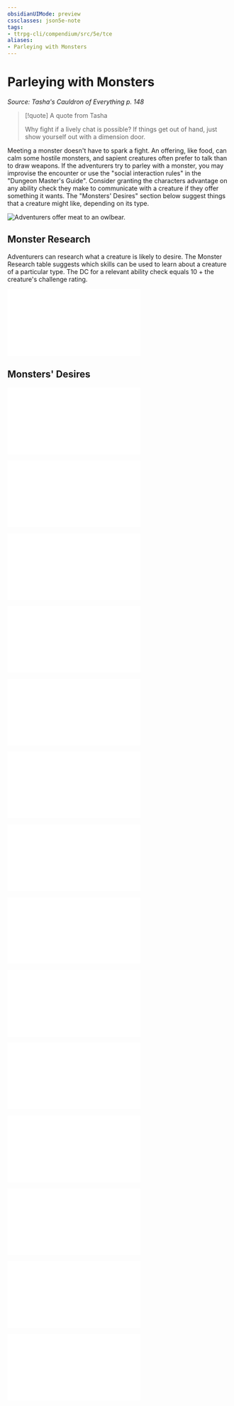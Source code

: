 ```yaml
---
obsidianUIMode: preview
cssclasses: json5e-note
tags:
- ttrpg-cli/compendium/src/5e/tce
aliases:
- Parleying with Monsters
---
```

# Parleying with Monsters
*Source: Tasha's Cauldron of Everything p. 148* 

> [!quote] A quote from Tasha  
> 
> Why fight if a lively chat is possible? If things get out of hand, just show yourself out with a dimension door.

Meeting a monster doesn't have to spark a fight. An offering, like food, can calm some hostile monsters, and sapient creatures often prefer to talk than to draw weapons. If the adventurers try to parley with a monster, you may improvise the encounter or use the "social interaction rules" in the "Dungeon Master's Guide". Consider granting the characters advantage on any ability check they make to communicate with a creature if they offer something it wants. The "Monsters' Desires" section below suggest things that a creature might like, depending on its type.

![Adventurers offer meat to an owlbear.](book/TCE/095-04-006.webp#center)

## Monster Research

Adventurers can research what a creature is likely to desire. The Monster Research table suggests which skills can be used to learn about a creature of a particular type. The DC for a relevant ability check equals 10 + the creature's challenge rating.

![Monster Research](/3-Mechanics/CLI/tables/monster-research-tce.md)

## Monsters' Desires

![Monsters' Desires; Aberrations](/3-Mechanics/CLI/tables/monsters-desires-aberrations-tce.md)

![Monsters' Desires; Beasts](/3-Mechanics/CLI/tables/monsters-desires-beasts-tce.md)

![Monsters' Desires; Celestials](/3-Mechanics/CLI/tables/monsters-desires-celestials-tce.md)

![Monsters' Desires; Constructs](/3-Mechanics/CLI/tables/monsters-desires-constructs-tce.md)

![Monsters' Desires; Dragons](/3-Mechanics/CLI/tables/monsters-desires-dragons-tce.md)

![Monsters' Desires; Elementals](/3-Mechanics/CLI/tables/monsters-desires-elementals-tce.md)

![Monsters' Desires; Fey](/3-Mechanics/CLI/tables/monsters-desires-fey-tce.md)

![Monsters' Desires; Fiends](/3-Mechanics/CLI/tables/monsters-desires-fiends-tce.md)

![Monsters' Desires; Giants](/3-Mechanics/CLI/tables/monsters-desires-giants-tce.md)

![Monsters' Desires; Humanoids](/3-Mechanics/CLI/tables/monsters-desires-humanoids-tce.md)

![Monsters' Desires; Monstrosities](/3-Mechanics/CLI/tables/monsters-desires-monstrosities-tce.md)

![Monsters' Desires; Oozes](/3-Mechanics/CLI/tables/monsters-desires-oozes-tce.md)

![Monsters' Desires; Plants](/3-Mechanics/CLI/tables/monsters-desires-plants-tce.md)

![Monsters' Desires; Undead](/3-Mechanics/CLI/tables/monsters-desires-undead-tce.md)